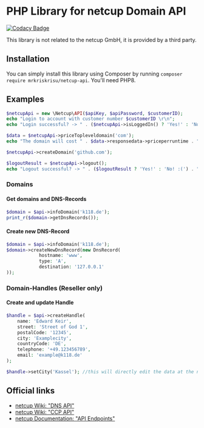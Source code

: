 # PHP Library for netcup Domain API

[![Codacy Badge](https://app.codacy.com/project/badge/Grade/5eed09a3cf904517974d165260cd3835)](https://www.codacy.com/gh/MrKrisKrisu/netcup-api/dashboard?utm_source=github.com&amp;utm_medium=referral&amp;utm_content=MrKrisKrisu/netcup-api&amp;utm_campaign=Badge_Grade)

This library is not related to the netcup GmbH, it is provided by a third party.

## Installation

You can simply install this library using Composer by running `composer require mrkriskrisu/netcup-api`. You'll need
PHP8.

## Examples

```php
$netcupApi = new \Netcup\API($apiKey, $apiPassword, $customerID);
echo "Login to account with customer number $customerID \r\n";
echo "Login successful? -> " . ($netcupApi->isLoggedIn() ? 'Yes!' : 'No! :(') . "\r\n";

$data = $netcupApi->priceTopleveldomain('com');
echo "The domain will cost " . $data->responsedata->priceperruntime . "\r\n";

$netcupApi->createDomain('github.com');

$logoutResult = $netcupApi->logout();
echo "Logout successful? -> " . ($logoutResult ? 'Yes!' : 'No! :(') . "\r\n";
```

### Domains

#### Get domains and DNS-Records

```php
$domain = $api->infoDomain('k118.de');
print_r($domain->getDnsRecords());
```

#### Create new DNS-Record

```php
$domain = $api->infoDomain('k118.de');
$domain->createNewDnsRecord(new DnsRecord(
            hostname: 'www', 
            type: 'A', 
            destination: '127.0.0.1'
));

```

### Domain-Handles (Reseller only)

#### Create and update Handle

```php
$handle = $api->createHandle(
    name: 'Edward Keir',
    street: 'Street of God 1',
    postalCode: '12345',
    city: 'Examplecity',
    countryCode: 'DE',
    telephone: '+49.123456789',
    email: 'example@k118.de'
);

$handle->setCity('Kassel'); //this will directly edit the data at the netcup database as well
```

## Official links

- [netcup Wiki: "DNS API"](https://www.netcup-wiki.de/wiki/DNS_API)
- [netcup Wiki: "CCP API"](https://www.netcup-wiki.de/wiki/CCP_API)
- [netcup Documentation: "API Endpoints"](https://ccp.netcup.net/run/webservice/servers/endpoint.php)
